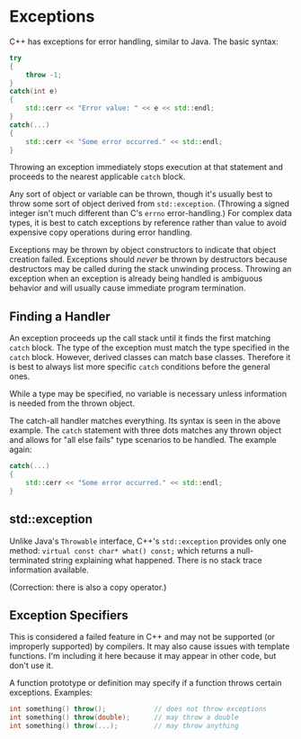 # Exceptions #
C++ has exceptions for error handling, similar to Java.  The basic syntax:
```cpp
try
{
    throw -1;
}
catch(int e)
{
    std::cerr << "Error value: " << e << std::endl;
}
catch(...)
{
    std::cerr << "Some error occurred." << std::endl;
}
```

Throwing an exception immediately stops execution at that statement and proceeds
to the nearest applicable `catch` block.

Any sort of object or variable can be thrown, though it's usually best to throw
some sort of object derived from `std::exception`.  (Throwing a signed integer
isn't much different than C's `errno` error-handling.)  For complex data types,
it is best to catch exceptions by reference rather than value to avoid expensive
copy operations during error handling.

Exceptions may be thrown by object constructors to indicate that object creation
failed.  Exceptions should _never_ be thrown by destructors because destructors
may be called during the stack unwinding process.  Throwing an exception when an
exception is already being handled is ambiguous behavior and will usually cause
immediate program termination.

## Finding a Handler ##
An exception proceeds up the call stack until it finds the first matching
`catch` block.  The type of the exception must match the type specified in the
`catch` block.  However, derived classes can match base classes.  Therefore it
is best to always list more specific `catch` conditions before the general ones.

While a type may be specified, no variable is necessary unless information is
needed from the thrown object.

The catch-all handler matches everything.  Its syntax is seen in the above
example.  The `catch` statement with three dots matches any thrown object and
allows for "all else fails" type scenarios to be handled.  The example again:
```cpp
catch(...)
{
    std::cerr << "Some error occurred." << std::endl;
}
```

## std::exception ##
Unlike Java's `Throwable` interface, C++'s `std::exception` provides only one
method:  `virtual const char* what() const;` which returns a null-terminated
string explaining what happened.  There is no stack trace information available.

(Correction:  there is also a copy operator.)

## Exception Specifiers ##
This is considered a failed feature in C++ and may not be supported (or
improperly supported) by compilers.  It may also cause issues with template
functions.  I'm including it here because it may appear in other code, but
don't use it.

A function prototype or definition may specify if a function throws certain
exceptions.  Examples:
```cpp
int something() throw();            // does not throw exceptions
int something() throw(double);      // may throw a double
int something() throw(...);         // may throw anything
```
